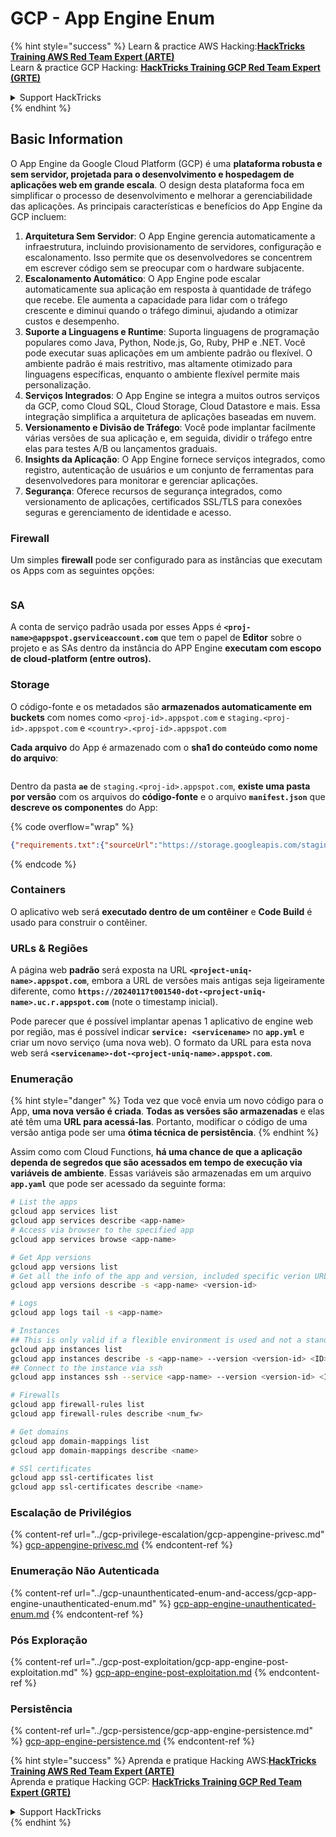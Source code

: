 # GCP - App Engine Enum

{% hint style="success" %}
Learn & practice AWS Hacking:<img src="../../../.gitbook/assets/image (1).png" alt="" data-size="line">[**HackTricks Training AWS Red Team Expert (ARTE)**](https://training.hacktricks.xyz/courses/arte)<img src="../../../.gitbook/assets/image (1).png" alt="" data-size="line">\
Learn & practice GCP Hacking: <img src="../../../.gitbook/assets/image (2).png" alt="" data-size="line">[**HackTricks Training GCP Red Team Expert (GRTE)**<img src="../../../.gitbook/assets/image (2).png" alt="" data-size="line">](https://training.hacktricks.xyz/courses/grte)

<details>

<summary>Support HackTricks</summary>

* Check the [**subscription plans**](https://github.com/sponsors/carlospolop)!
* **Join the** 💬 [**Discord group**](https://discord.gg/hRep4RUj7f) or the [**telegram group**](https://t.me/peass) or **follow** us on **Twitter** 🐦 [**@hacktricks\_live**](https://twitter.com/hacktricks\_live)**.**
* **Share hacking tricks by submitting PRs to the** [**HackTricks**](https://github.com/carlospolop/hacktricks) and [**HackTricks Cloud**](https://github.com/carlospolop/hacktricks-cloud) github repos.

</details>
{% endhint %}

## Basic Information <a href="#reviewing-app-engine-configurations" id="reviewing-app-engine-configurations"></a>

O App Engine da Google Cloud Platform (GCP) é uma **plataforma robusta e sem servidor, projetada para o desenvolvimento e hospedagem de aplicações web em grande escala**. O design desta plataforma foca em simplificar o processo de desenvolvimento e melhorar a gerenciabilidade das aplicações. As principais características e benefícios do App Engine da GCP incluem:

1. **Arquitetura Sem Servidor**: O App Engine gerencia automaticamente a infraestrutura, incluindo provisionamento de servidores, configuração e escalonamento. Isso permite que os desenvolvedores se concentrem em escrever código sem se preocupar com o hardware subjacente.
2. **Escalonamento Automático**: O App Engine pode escalar automaticamente sua aplicação em resposta à quantidade de tráfego que recebe. Ele aumenta a capacidade para lidar com o tráfego crescente e diminui quando o tráfego diminui, ajudando a otimizar custos e desempenho.
3. **Suporte a Linguagens e Runtime**: Suporta linguagens de programação populares como Java, Python, Node.js, Go, Ruby, PHP e .NET. Você pode executar suas aplicações em um ambiente padrão ou flexível. O ambiente padrão é mais restritivo, mas altamente otimizado para linguagens específicas, enquanto o ambiente flexível permite mais personalização.
4. **Serviços Integrados**: O App Engine se integra a muitos outros serviços da GCP, como Cloud SQL, Cloud Storage, Cloud Datastore e mais. Essa integração simplifica a arquitetura de aplicações baseadas em nuvem.
5. **Versionamento e Divisão de Tráfego**: Você pode implantar facilmente várias versões de sua aplicação e, em seguida, dividir o tráfego entre elas para testes A/B ou lançamentos graduais.
6. **Insights da Aplicação**: O App Engine fornece serviços integrados, como registro, autenticação de usuários e um conjunto de ferramentas para desenvolvedores para monitorar e gerenciar aplicações.
7. **Segurança**: Oferece recursos de segurança integrados, como versionamento de aplicações, certificados SSL/TLS para conexões seguras e gerenciamento de identidade e acesso.

### Firewall

Um simples **firewall** pode ser configurado para as instâncias que executam os Apps com as seguintes opções:

<figure><img src="../../../.gitbook/assets/image (246).png" alt=""><figcaption></figcaption></figure>

### SA

A conta de serviço padrão usada por esses Apps é **`<proj-name>@appspot.gserviceaccount.com`** que tem o papel de **Editor** sobre o projeto e as SAs dentro da instância do APP Engine **executam com escopo de cloud-platform (entre outros).**

### Storage

O código-fonte e os metadados são **armazenados automaticamente em buckets** com nomes como `<proj-id>.appspot.com` e `staging.<proj-id>.appspot.com` e `<country>.<proj-id>.appspot.com`

**Cada arquivo** do App é armazenado com o **sha1 do conteúdo como nome do arquivo**:

<figure><img src="../../../.gitbook/assets/image (82).png" alt=""><figcaption></figcaption></figure>

Dentro da pasta **`ae`** de `staging.<proj-id>.appspot.com`, **existe uma pasta por versão** com os arquivos do **código-fonte** e o arquivo **`manifest.json`** que **descreve os componentes** do App:

{% code overflow="wrap" %}
```json
{"requirements.txt":{"sourceUrl":"https://storage.googleapis.com/staging.onboarding-host-98efbf97812843.appspot.com/a270eedcbe2672c841251022b7105d340129d108","sha1Sum":"a270eedc_be2672c8_41251022_b7105d34_0129d108"},"main_test.py":{"sourceUrl":"https://storage.googleapis.com/staging.onboarding-host-98efbf97812843.appspot.com/0ca32fd70c953af94d02d8a36679153881943f32","sha1Sum":"0ca32fd7_0c953af9_4d02d8a ...
```
{% endcode %}

### Containers

O aplicativo web será **executado dentro de um contêiner** e **Code Build** é usado para construir o contêiner.

### URLs & Regiões

A página web **padrão** será exposta na URL **`<project-uniq-name>.appspot.com`**, embora a URL de versões mais antigas seja ligeiramente diferente, como **`https://20240117t001540-dot-<project-uniq-name>.uc.r.appspot.com`** (note o timestamp inicial).

Pode parecer que é possível implantar apenas 1 aplicativo de engine web por região, mas é possível indicar **`service: <servicename>`** no **`app.yml`** e criar um novo serviço (uma nova web). O formato da URL para esta nova web será **`<servicename>-dot-<project-uniq-name>.appspot.com`**.

### Enumeração

{% hint style="danger" %}
Toda vez que você envia um novo código para o App, **uma nova versão é criada**. **Todas as versões são armazenadas** e elas até têm uma **URL para acessá-las**. Portanto, modificar o código de uma versão antiga pode ser uma **ótima técnica de persistência**.
{% endhint %}

Assim como com Cloud Functions, **há uma chance de que a aplicação dependa de segredos que são acessados em tempo de execução via variáveis de ambiente**. Essas variáveis são armazenadas em um arquivo **`app.yaml`** que pode ser acessado da seguinte forma:
```bash
# List the apps
gcloud app services list
gcloud app services describe <app-name>
# Access via browser to the specified app
gcloud app services browse <app-name>

# Get App versions
gcloud app versions list
# Get all the info of the app and version, included specific verion URL and the env
gcloud app versions describe -s <app-name> <version-id>

# Logs
gcloud app logs tail -s <app-name>

# Instances
## This is only valid if a flexible environment is used and not a standard one
gcloud app instances list
gcloud app instances describe -s <app-name> --version <version-id> <ID>
## Connect to the instance via ssh
gcloud app instances ssh --service <app-name> --version <version-id> <ID>

# Firewalls
gcloud app firewall-rules list
gcloud app firewall-rules describe <num_fw>

# Get domains
gcloud app domain-mappings list
gcloud app domain-mappings describe <name>

# SSl certificates
gcloud app ssl-certificates list
gcloud app ssl-certificates describe <name>
```
### Escalação de Privilégios

{% content-ref url="../gcp-privilege-escalation/gcp-appengine-privesc.md" %}
[gcp-appengine-privesc.md](../gcp-privilege-escalation/gcp-appengine-privesc.md)
{% endcontent-ref %}

### Enumeração Não Autenticada

{% content-ref url="../gcp-unaunthenticated-enum-and-access/gcp-app-engine-unauthenticated-enum.md" %}
[gcp-app-engine-unauthenticated-enum.md](../gcp-unaunthenticated-enum-and-access/gcp-app-engine-unauthenticated-enum.md)
{% endcontent-ref %}

### Pós Exploração

{% content-ref url="../gcp-post-exploitation/gcp-app-engine-post-exploitation.md" %}
[gcp-app-engine-post-exploitation.md](../gcp-post-exploitation/gcp-app-engine-post-exploitation.md)
{% endcontent-ref %}

### Persistência

{% content-ref url="../gcp-persistence/gcp-app-engine-persistence.md" %}
[gcp-app-engine-persistence.md](../gcp-persistence/gcp-app-engine-persistence.md)
{% endcontent-ref %}

{% hint style="success" %}
Aprenda e pratique Hacking AWS:<img src="../../../.gitbook/assets/image (1).png" alt="" data-size="line">[**HackTricks Training AWS Red Team Expert (ARTE)**](https://training.hacktricks.xyz/courses/arte)<img src="../../../.gitbook/assets/image (1).png" alt="" data-size="line">\
Aprenda e pratique Hacking GCP: <img src="../../../.gitbook/assets/image (2).png" alt="" data-size="line">[**HackTricks Training GCP Red Team Expert (GRTE)**<img src="../../../.gitbook/assets/image (2).png" alt="" data-size="line">](https://training.hacktricks.xyz/courses/grte)

<details>

<summary>Support HackTricks</summary>

* Confira os [**planos de assinatura**](https://github.com/sponsors/carlospolop)!
* **Junte-se ao** 💬 [**grupo do Discord**](https://discord.gg/hRep4RUj7f) ou ao [**grupo do telegram**](https://t.me/peass) ou **siga**-nos no **Twitter** 🐦 [**@hacktricks\_live**](https://twitter.com/hacktricks\_live)**.**
* **Compartilhe truques de hacking enviando PRs para os repositórios do** [**HackTricks**](https://github.com/carlospolop/hacktricks) e [**HackTricks Cloud**](https://github.com/carlospolop/hacktricks-cloud).

</details>
{% endhint %}
